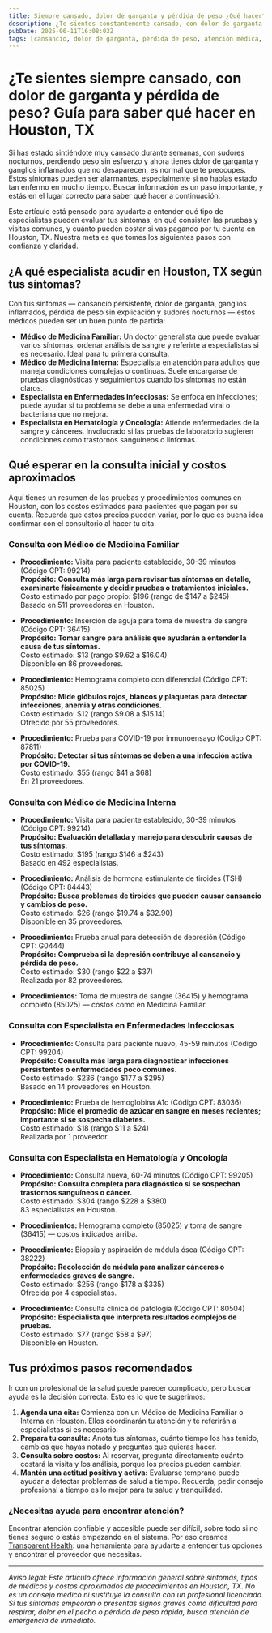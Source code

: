 ```yaml
---
title: Siempre cansado, dolor de garganta y pérdida de peso ¿Qué hacer? Guía para Houston, TX
description: ¿Te sientes constantemente cansado, con dolor de garganta y pérdida de peso inexplicable? Conoce los siguientes pasos y costos de atención médica en Houston para recibir la atención adecuada.
pubDate: 2025-06-11T16:08:03Z
tags: [cansancio, dolor de garganta, pérdida de peso, atención médica, Houston, síntomas, orientación médica]
---
```


# ¿Te sientes siempre cansado, con dolor de garganta y pérdida de peso? Guía para saber qué hacer en Houston, TX

Si has estado sintiéndote muy cansado durante semanas, con sudores nocturnos, perdiendo peso sin esfuerzo y ahora tienes dolor de garganta y ganglios inflamados que no desaparecen, es normal que te preocupes. Estos síntomas pueden ser alarmantes, especialmente si no habías estado tan enfermo en mucho tiempo. Buscar información es un paso importante, y estás en el lugar correcto para saber qué hacer a continuación.

Este artículo está pensado para ayudarte a entender qué tipo de especialistas pueden evaluar tus síntomas, en qué consisten las pruebas y visitas comunes, y cuánto pueden costar si vas pagando por tu cuenta en Houston, TX. Nuestra meta es que tomes los siguientes pasos con confianza y claridad.

## ¿A qué especialista acudir en Houston, TX según tus síntomas?

Con tus síntomas — cansancio persistente, dolor de garganta, ganglios inflamados, pérdida de peso sin explicación y sudores nocturnos — estos médicos pueden ser un buen punto de partida:

- **Médico de Medicina Familiar:** Un doctor generalista que puede evaluar varios síntomas, ordenar análisis de sangre y referirte a especialistas si es necesario. Ideal para tu primera consulta.
- **Médico de Medicina Interna:** Especialista en atención para adultos que maneja condiciones complejas o continuas. Suele encargarse de pruebas diagnósticas y seguimientos cuando los síntomas no están claros.
- **Especialista en Enfermedades Infecciosas:** Se enfoca en infecciones; puede ayudar si tu problema se debe a una enfermedad viral o bacteriana que no mejora.
- **Especialista en Hematología y Oncología:** Atiende enfermedades de la sangre y cánceres. Involucrado si las pruebas de laboratorio sugieren condiciones como trastornos sanguíneos o linfomas.

## Qué esperar en la consulta inicial y costos aproximados

Aquí tienes un resumen de las pruebas y procedimientos comunes en Houston, con los costos estimados para pacientes que pagan por su cuenta. Recuerda que estos precios pueden variar, por lo que es buena idea confirmar con el consultorio al hacer tu cita.

### Consulta con Médico de Medicina Familiar

- **Procedimiento:** Visita para paciente establecido, 30-39 minutos (Código CPT: 99214)  
  **Propósito:** **Consulta más larga para revisar tus síntomas en detalle, examinarte físicamente y decidir pruebas o tratamientos iniciales.**  
  Costo estimado por pago propio: $196 (rango de $147 a $245)  
  Basado en 511 proveedores en Houston.

- **Procedimiento:** Inserción de aguja para toma de muestra de sangre (Código CPT: 36415)  
  **Propósito:** **Tomar sangre para análisis que ayudarán a entender la causa de tus síntomas.**  
  Costo estimado: $13 (rango $9.62 a $16.04)  
  Disponible en 86 proveedores.

- **Procedimiento:** Hemograma completo con diferencial (Código CPT: 85025)  
  **Propósito:** **Mide glóbulos rojos, blancos y plaquetas para detectar infecciones, anemia y otras condiciones.**  
  Costo estimado: $12 (rango $9.08 a $15.14)  
  Ofrecido por 55 proveedores.

- **Procedimiento:** Prueba para COVID-19 por inmunoensayo (Código CPT: 87811)  
  **Propósito:** **Detectar si tus síntomas se deben a una infección activa por COVID-19.**  
  Costo estimado: $55 (rango $41 a $68)  
  En 21 proveedores.

### Consulta con Médico de Medicina Interna

- **Procedimiento:** Visita para paciente establecido, 30-39 minutos (Código CPT: 99214)  
  **Propósito:** **Evaluación detallada y manejo para descubrir causas de tus síntomas.**  
  Costo estimado: $195 (rango $146 a $243)  
  Basado en 492 especialistas.

- **Procedimiento:** Análisis de hormona estimulante de tiroides (TSH) (Código CPT: 84443)  
  **Propósito:** **Busca problemas de tiroides que pueden causar cansancio y cambios de peso.**  
  Costo estimado: $26 (rango $19.74 a $32.90)  
  Disponible en 35 proveedores.

- **Procedimiento:** Prueba anual para detección de depresión (Código CPT: G0444)  
  **Propósito:** **Comprueba si la depresión contribuye al cansancio y pérdida de peso.**  
  Costo estimado: $30 (rango $22 a $37)  
  Realizada por 82 proveedores.

- **Procedimientos:** Toma de muestra de sangre (36415) y hemograma completo (85025) — costos como en Medicina Familiar.

### Consulta con Especialista en Enfermedades Infecciosas

- **Procedimiento:** Consulta para paciente nuevo, 45-59 minutos (Código CPT: 99204)  
  **Propósito:** **Consulta más larga para diagnosticar infecciones persistentes o enfermedades poco comunes.**  
  Costo estimado: $236 (rango $177 a $295)  
  Basado en 14 proveedores en Houston.

- **Procedimiento:** Prueba de hemoglobina A1c (Código CPT: 83036)  
  **Propósito:** **Mide el promedio de azúcar en sangre en meses recientes; importante si se sospecha diabetes.**  
  Costo estimado: $18 (rango $11 a $24)  
  Realizada por 1 proveedor.

### Consulta con Especialista en Hematología y Oncología

- **Procedimiento:** Consulta nueva, 60-74 minutos (Código CPT: 99205)  
  **Propósito:** **Consulta completa para diagnóstico si se sospechan trastornos sanguíneos o cáncer.**  
  Costo estimado: $304 (rango $228 a $380)  
  83 especialistas en Houston.

- **Procedimientos:** Hemograma completo (85025) y toma de sangre (36415) — costos indicados arriba.

- **Procedimiento:** Biopsia y aspiración de médula ósea (Código CPT: 38222)  
  **Propósito:** **Recolección de médula para analizar cánceres o enfermedades graves de sangre.**  
  Costo estimado: $256 (rango $178 a $335)  
  Ofrecida por 4 especialistas.

- **Procedimiento:** Consulta clínica de patología (Código CPT: 80504)  
  **Propósito:** **Especialista que interpreta resultados complejos de pruebas.**  
  Costo estimado: $77 (rango $58 a $97)  
  Disponible en Houston.

## Tus próximos pasos recomendados

Ir con un profesional de la salud puede parecer complicado, pero buscar ayuda es la decisión correcta. Esto es lo que te sugerimos:

1. **Agenda una cita:** Comienza con un Médico de Medicina Familiar o Interna en Houston. Ellos coordinarán tu atención y te referirán a especialistas si es necesario.
2. **Prepara tu consulta:** Anota tus síntomas, cuánto tiempo los has tenido, cambios que hayas notado y preguntas que quieras hacer.
3. **Consulta sobre costos:** Al reservar, pregunta directamente cuánto costará la visita y los análisis, porque los precios pueden cambiar.
4. **Mantén una actitud positiva y activa:** Evaluarse temprano puede ayudar a detectar problemas de salud a tiempo. Recuerda, pedir consejo profesional a tiempo es lo mejor para tu salud y tranquilidad.

### ¿Necesitas ayuda para encontrar atención?

Encontrar atención confiable y accesible puede ser difícil, sobre todo si no tienes seguro o estás empezando en el sistema. Por eso creamos [Transparent Health](https://transparenthealth.ai): una herramienta para ayudarte a entender tus opciones y encontrar el proveedor que necesitas.

---

*Aviso legal: Este artículo ofrece información general sobre síntomas, tipos de médicos y costos aproximados de procedimientos en Houston, TX. No es un consejo médico ni sustituye la consulta con un profesional licenciado. Si tus síntomas empeoran o presentas signos graves como dificultad para respirar, dolor en el pecho o pérdida de peso rápida, busca atención de emergencia de inmediato.*